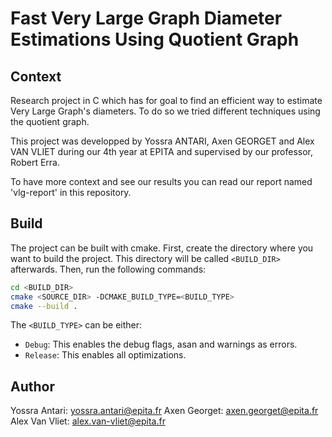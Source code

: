 #  Fast Very Large Graph Diameter Estimations Using Quotient Graph


## Context 

Research project in C which has for goal to find an efficient way to estimate Very Large Graph's diameters. To do so we tried different techniques using the quotient graph.

This project was developped by Yossra ANTARI, Axen GEORGET and Alex VAN VLIET during our 4th year at EPITA and supervised by our professor, Robert Erra.

To have more context and see our results you can read our report named 'vlg-report' in this repository.

## Build

The project can be built with cmake.
First, create the directory where you want to build the project.
This directory will be called `<BUILD_DIR>` afterwards.
Then, run the following commands:

```sh
cd <BUILD_DIR>
cmake <SOURCE_DIR> -DCMAKE_BUILD_TYPE=<BUILD_TYPE>
cmake --build .
```

The `<BUILD_TYPE>` can be either:
- `Debug`:
This enables the debug flags, asan and warnings as errors.
- `Release`:
This enables all optimizations.


## Author

Yossra Antari: yossra.antari@epita.fr
Axen Georget: axen.georget@epita.fr
Alex Van Vliet: alex.van-vliet@epita.fr
